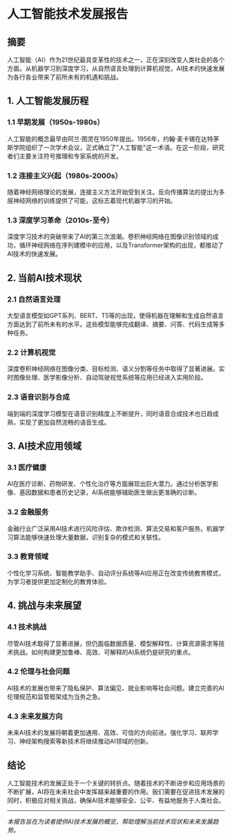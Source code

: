 # 人工智能技术发展报告

## 摘要

人工智能（AI）作为21世纪最具变革性的技术之一，正在深刻改变人类社会的各个方面。从机器学习到深度学习，从自然语言处理到计算机视觉，AI技术的快速发展为各行各业带来了前所未有的机遇和挑战。

## 1. 人工智能发展历程

### 1.1 早期发展（1950s-1980s）
人工智能的概念最早由阿兰·图灵在1950年提出。1956年，约翰·麦卡锡在达特茅斯学院组织了一次学术会议，正式确立了"人工智能"这一术语。在这一阶段，研究者们主要关注符号推理和专家系统的开发。

### 1.2 连接主义兴起（1980s-2000s）
随着神经网络理论的发展，连接主义方法开始受到关注。反向传播算法的提出为多层神经网络的训练提供了可能，这标志着现代机器学习的开始。

### 1.3 深度学习革命（2010s-至今）
深度学习技术的突破带来了AI的第三次浪潮。卷积神经网络在图像识别领域的成功，循环神经网络在序列建模中的应用，以及Transformer架构的出现，都推动了AI技术的快速发展。

## 2. 当前AI技术现状

### 2.1 自然语言处理
大型语言模型如GPT系列、BERT、T5等的出现，使得机器在理解和生成自然语言方面达到了前所未有的水平。这些模型能够完成翻译、摘要、问答、代码生成等多种任务。

### 2.2 计算机视觉
深度卷积神经网络在图像分类、目标检测、语义分割等任务中取得了显著进展。实时图像处理、医学影像分析、自动驾驶视觉系统等应用已经进入实用阶段。

### 2.3 语音识别与合成
端到端的深度学习模型在语音识别精度上不断提升，同时语音合成技术也日趋成熟，实现了更加自然流畅的语音生成。

## 3. AI技术应用领域

### 3.1 医疗健康
AI在医疗诊断、药物研发、个性化治疗等方面展现出巨大潜力。通过分析医学影像、基因数据和患者历史记录，AI系统能够辅助医生做出更准确的诊断。

### 3.2 金融服务
金融行业广泛采用AI技术进行风险评估、欺诈检测、算法交易和客户服务。机器学习算法能够快速处理大量数据，识别复杂的模式和关联性。

### 3.3 教育领域
个性化学习系统、智能教学助手、自动评分系统等AI应用正在改变传统教育模式，为学习者提供更加定制化的教育体验。

## 4. 挑战与未来展望

### 4.1 技术挑战
尽管AI技术取得了显著进展，但仍面临数据质量、模型解释性、计算资源需求等技术挑战。如何构建更加鲁棒、高效、可解释的AI系统仍是研究的重点。

### 4.2 伦理与社会问题
AI技术的发展也带来了隐私保护、算法偏见、就业影响等社会问题。建立完善的AI伦理规范和监管框架成为当务之急。

### 4.3 未来发展方向
未来AI技术的发展将朝着更加通用、高效、可信的方向前进。强化学习、联邦学习、神经架构搜索等新技术将继续推动AI领域的创新。

## 结论

人工智能技术的发展正处于一个关键的转折点。随着技术的不断进步和应用场景的不断扩展，AI将在未来社会中发挥越来越重要的作用。我们需要在促进技术发展的同时，积极应对相关挑战，确保AI技术能够安全、公平、有益地服务于人类社会。

---

*本报告旨在为读者提供AI技术发展的概览，帮助理解当前技术现状和未来发展趋势。*